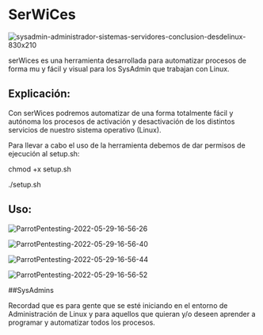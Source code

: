 # SerWiCes

![sysadmin-administrador-sistemas-servidores-conclusion-desdelinux-830x210](https://user-images.githubusercontent.com/92258683/170876074-bc060289-8306-4b61-ac7e-245ae4223ca3.png)

serWices es una herramienta desarrollada para automatizar procesos de forma mu y fácil y visual para los SysAdmin que trabajan con Linux.


## Explicación:

Con serWices podremos automatizar de una forma totalmente fácil y autónoma los procesos de activación y desactivación de los distintos servicios de nuestro sistema operativo (Linux).

Para llevar a cabo el uso de la herramienta debemos de dar permisos de ejecución al setup.sh:

  chmod +x setup.sh
  
  ./setup.sh
  
 ## Uso:
 
 ![ParrotPentesting-2022-05-29-16-56-26](https://user-images.githubusercontent.com/92258683/170876182-df9416ea-c863-4a8c-b9a7-002f0db592a4.png)

![ParrotPentesting-2022-05-29-16-56-40](https://user-images.githubusercontent.com/92258683/170876187-bf26bddf-29e9-4b41-b06c-7c54d0fbe266.png)

![ParrotPentesting-2022-05-29-16-56-44](https://user-images.githubusercontent.com/92258683/170876190-3d3408ac-1f1e-44b9-b2f0-56782401db39.png)

![ParrotPentesting-2022-05-29-16-56-52](https://user-images.githubusercontent.com/92258683/170876191-b1b34786-c2c2-435c-8796-1711a3451704.png)

##SysAdmins

Recordad que es para gente que se esté iniciando en el entorno de Administración de Linux y para aquellos que quieran y/o deseen aprender a programar y automatizar todos los procesos.
